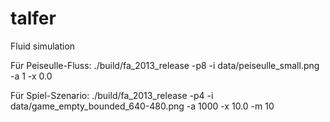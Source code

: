 # talfer
Fluid simulation


Für Peiseulle-Fluss:
./build/fa_2013_release -p8 -i data/peiseulle_small.png -a 1 -x 0.0

Für Spiel-Szenario:
./build/fa_2013_release -p4 -i data/game_empty_bounded_640-480.png -a 1000 -x 10.0 -m 10
